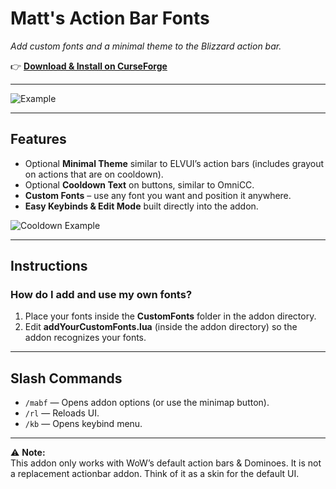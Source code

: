 # Matt's Action Bar Fonts

_Add custom fonts and a minimal theme to the Blizzard action bar._

👉 [**Download & Install on CurseForge**](https://www.curseforge.com/wow/addons/matts-action-bar-fonts)

---

![Example](https://media.forgecdn.net/attachments/1104/136/example.png)

---

## Features

* Optional **Minimal Theme** similar to ELVUI’s action bars (includes grayout on actions that are on cooldown).
* Optional **Cooldown Text** on buttons, similar to OmniCC.
* **Custom Fonts** – use any font you want and position it anywhere.
* **Easy Keybinds & Edit Mode** built directly into the addon.

![Cooldown Example](https://media.forgecdn.net/attachments/1104/137/cd.png)

---

## Instructions

### How do I add and use my own fonts?

1. Place your fonts inside the **CustomFonts** folder in the addon directory.
2. Edit **addYourCustomFonts.lua** (inside the addon directory) so the addon recognizes your fonts.

---

## Slash Commands

* `/mabf` — Opens addon options (or use the minimap button).
* `/rl` — Reloads UI.
* `/kb` — Opens keybind menu.

---

⚠️ **Note:**  
This addon only works with WoW’s default action bars & Dominoes. It is not a replacement actionbar addon. Think of it as a skin for the default UI.
